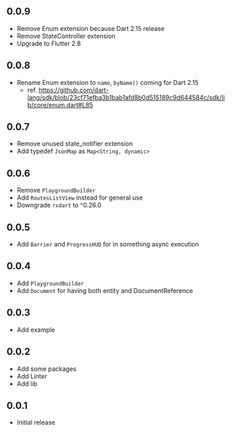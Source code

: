 ## 0.0.9

- Remove Enum extension because Dart 2.15 release
- Remove StateController extension
- Upgrade to Flutter 2.8

## 0.0.8

- Rename Enum extension to `name`, `byName()` coming for Dart 2.15
    - ref. https://github.com/dart-lang/sdk/blob/23cf71efba3b1bab1afd8b0d515189c9d644584c/sdk/lib/core/enum.dart#L85

## 0.0.7

- Remove unused state_notifier extension
- Add typedef `JsonMap` as `Map<String, dynamic>`

## 0.0.6

- Remove `PlaygroundBuilder`
- Add `RoutesListView` instead for general use
- Downgrade `rxdart` to ^0.26.0

## 0.0.5

- Add `Barrier` and `ProgressHUD` for in something async execution

## 0.0.4

- Add `PlaygroundBuilder`
- Add `Document` for having both entity and DocumentReference

## 0.0.3

- Add example

## 0.0.2

- Add some packages
- Add Linter
- Add lib

## 0.0.1

- Initial release

